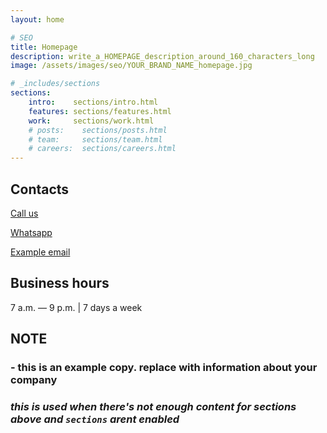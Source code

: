 ```yaml
---
layout: home

# SEO
title: Homepage
description: write_a_HOMEPAGE_description_around_160_characters_long
image: /assets/images/seo/YOUR_BRAND_NAME_homepage.jpg

# _includes/sections
sections:
    intro:    sections/intro.html
    features: sections/features.html
    work:     sections/work.html
    # posts:    sections/posts.html
    # team:     sections/team.html
    # careers:  sections/careers.html
---
```


## Contacts

[Call us](tel:555-555-1234)

[Whatsapp](https://wa.me/385976339502)

[Example email](mailto:example@example.com)

## Business hours
7 a.m. — 9 p.m. | 7 days a week

## NOTE
### - this is an example copy. replace with information about your company

### *this is used when there's not enough content for sections above and `sections` arent enabled*
